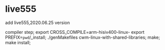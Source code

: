 # live555
add live555,2020.06.25 version

compiler step;
export CROSS_COMPILE=arm-hisiv400-linux-
export PREFIX=`pwd`/_install;
./genMakefiles cwm-linux-with-shared-libraries;
make;
make install;

